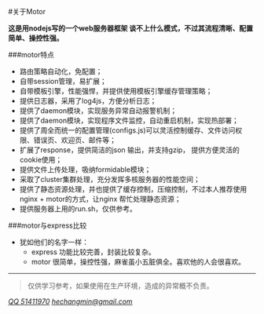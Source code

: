 #关于Motor

**这是用nodejs写的一个web服务器框架
谈不上什么模式，不过其流程清晰、配置简单、操控性强。**

###motor特点

   * 路由策略自动化，免配置；
   * 自带session管理，易扩展；
   * 自带模板引擎，性能强悍，并提供使用模板引擎缓存管理策略；
   * 提供日志器，采用了log4js，方便分析日志；
   * 提供了daemon模块，实现服务异常自动报警机制；
   * 提供了daemon模块，实现程序文件监控，自动重启机制，实现热部署；
   * 提供了周全而统一的配置管理(configs.js)可以灵活控制缓存、文件访问权限、错误页、欢迎页、邮件等；
   * 扩展了response，提供简洁的json 输出，并支持gzip， 提供方便灵活的cookie使用；
   * 提供文件上传处理，吸纳formidable模块；
   * 采取了cluster集群处理，充分发挥多核服务器的性能空间；
   * 提供了静态资源处理，并也提供了缓存控制，压缩控制，不过本人推荐使用nginx + motor的方式，让nginx 帮忙处理静态资源；
   * 提供服务器上用的run.sh，仅供参考。

###motor与express比较

* 犹如他们的名字一样：
   * express 功能比较完善，封装比较复杂。
   * motor 很简单，操控性强，麻雀虽小五脏俱全。喜欢他的人会很喜欢。

----------------------------

>仅供学习参考，如果使用在生产环境，造成的异常概不负责。

*[QQ 51411970](tencent://Message/?Uin=51411970)*
*[hechangmin@gmail.com](mailto://hechangmin@gmail.com)*
